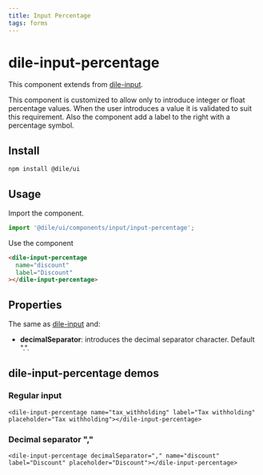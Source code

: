 ```yaml
---
title: Input Percentage
tags: forms
---
```


# dile-input-percentage

This component extends from [dile-input](/components/dile-input).

This component is customized to allow only to introduce integer or float percentage values. When the user introduces a value it is validated to suit this requirement. Also the component add a label to the right with a percentage symbol.

## Install

```bash
npm install @dile/ui
```

## Usage

Import the component.

```javascript
import '@dile/ui/components/input/input-percentage';
```

Use the component

```html
<dile-input-percentage
  name="discount"
  label="Discount"
></dile-input-percentage>
```

## Properties

The same as [dile-input](/components/dile-input) and:

- **decimalSeparator**: introduces the decimal separator character. Default ".".

## dile-input-percentage demos

### Regular input

```html:preview
<dile-input-percentage name="tax_withholding" label="Tax withholding" placeholder="Tax withholding"></dile-input-percentage>
```

### Decimal separator ","

```html:preview
<dile-input-percentage decimalSeparator="," name="discount" label="Discount" placeholder="Discount"></dile-input-percentage>
```
